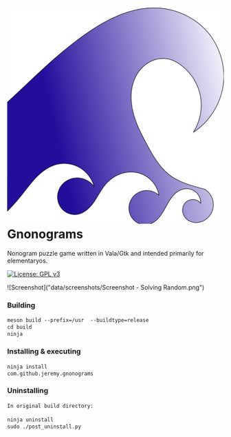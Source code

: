 # ![icon](data/icons/com.github.jeremypw.gnonograms.svg) Gnonograms
Nonogram puzzle game written in Vala/Gtk and intended primarily for elementaryos.

[![License: GPL v3](https://img.shields.io/badge/License-GPL%20v3-blue.svg)](http://www.gnu.org/licenses/gpl-3.0)

![Screenshot]("data/screenshots/Screenshot - Solving Random.png")

### Building
```
meson build --prefix=/usr  --buildtype=release
cd build
ninja
```

### Installing & executing
```
ninja install
com.github.jeremy.gnonograms
```

### Uninstalling
```
In original build directory:

ninja uninstall
sudo ./post_uninstall.py
```
